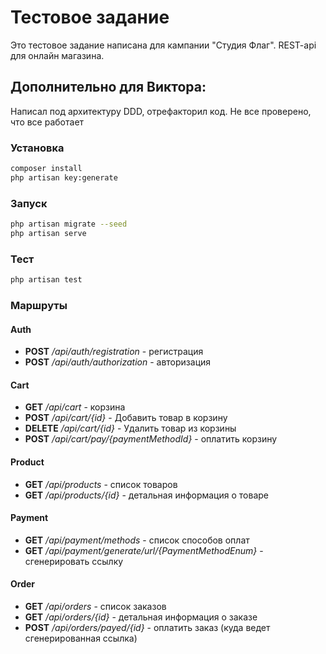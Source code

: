 # Тестовое задание

Это тестовое задание написана для кампании "Студия Флаг".
REST-api для онлайн магазина.

## Дополнительно для Виктора:
Написал под архитектуру DDD, отрефакторил код.
Не все проверено, что все работает

### Установка
```bash
composer install
php artisan key:generate
```

### Запуск
```bash
php artisan migrate --seed
php artisan serve
```

### Тест
```bash
php artisan test
```

### Маршруты

#### Auth
* **POST** _/api/auth/registration_ - регистрация
* **POST** _/api/auth/authorization_ - авторизация

#### Cart
* **GET** _/api/cart_ - корзина
* **POST** _/api/cart/{id}_ - Добавить товар в корзину
* **DELETE** _/api/cart/{id}_ - Удалить товар из корзины
* **POST** _/api/cart/pay/{paymentMethodId}_ - оплатить корзину

#### Product
* **GET** _/api/products_ - список товаров
* **GET** _/api/products/{id}_ - детальная информация о товаре

#### Payment
* **GET** _/api/payment/methods_ - список способов оплат
* **GET** _/api/payment/generate/url/{PaymentMethodEnum}_ - сгенерировать ссылку

#### Order
* **GET** _/api/orders_ - список заказов
* **GET** _/api/orders/{id}_ - детальная информация о заказе
* **POST** _/api/orders/payed/{id}_ - оплатить заказ (куда ведет сгенерированная ссылка)
